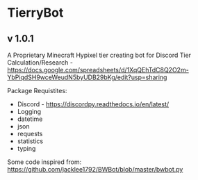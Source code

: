 # TierryBot
## v 1.0.1
A Proprietary Minecraft Hypixel tier creating bot for Discord
Tier Calculation/Research - https://docs.google.com/spreadsheets/d/1XqQEhTdC8Q2O2m-YbPiqdSH9wceWeudN5byUDB29bKg/edit?usp=sharing

Package Requistites:
* Discord - https://discordpy.readthedocs.io/en/latest/
* Logging
* datetime
* json
* requests
* statistics
* typing

Some code inspired from:
https://github.com/jacklee1792/BWBot/blob/master/bwbot.py
